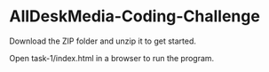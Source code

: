 # AllDeskMedia-Coding-Challenge

Download the ZIP folder and unzip it to get started.

Open task-1/index.html in a browser to run the program.
